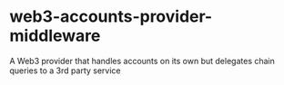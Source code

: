 # web3-accounts-provider-middleware

A Web3 provider that handles accounts on its own but delegates chain queries to a 3rd party service
